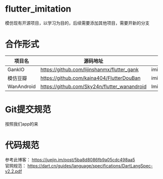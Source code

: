 # flutter_imitation
模仿现有开源项目，以学习为目的，后续需要添加其他项目，需要开新的分支

# 合作形式
|项目名 | 源码地址 | 开发目录 | 所在分支|
| -- | --| --| --|
|GankIO|https://github.com/lijinshanmx/flutter_gank |imitation/gank_io | developer_gank| 
|模仿豆瓣| https://github.com/kaina404/FlutterDouBan|imitation/douban|developer_douban|
|WanAndroid| https://github.com/Sky24n/flutter_wanandroid|Imitation/wan_android|developer_wandroid|

# Git提交规范
按照我们app的来

# 代码规范
参考此博客： https://juejin.im/post/5ba8d8086fb9a05cdc498aa5   
官网规范： https://dart.cn/guides/language/specifications/DartLangSpec-v2.2.pdf
